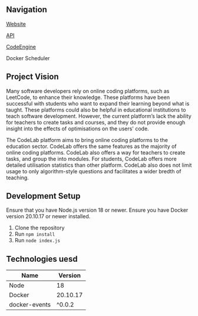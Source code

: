 ## Navigation
[Website](https://github.com/mbruty/CodeLab-Web)

[API](https://github.com/mbruty/CodeLab-Graphql)

[CodeEngine](https://github.com/mbruty/CodeLab-CodeEngine)

Docker Scheduler

## Project Vision
Many software developers rely on online coding platforms, such as LeetCode, to enhance their knowledge. These platforms have been successful with students who want to expand their learning beyond what is taught. These platforms could also be helpful in educational institutions to teach software development. However, the current platform’s lack the ability for teachers to create tasks and courses, and they do not provide enough insight into the effects of optimisations on the users' code.

The CodeLab platform aims to bring online coding platforms to the education sector. CodeLab offers the same features as the majority of online coding platforms. CodeLab also offers a way for teachers to create tasks, and group the into modules. For students, CodeLab offers more detailed utilisation statistics than other platform. CodeLab also does not limit usage to only algorithm-style questions and facilitates a wider bredth of teaching.
## Development Setup

Ensure that you have Node.js version 18 or newer.
Ensure you have Docker  version 20.10.17 or newer installed.
1.  Clone the repository
2.  Run `npm install`
3. Run `node index.js`

## Technologies uesd
|Name|Version|
|--|--|
|Node|18|
|Docker|20.10.17|
|docker-events|^0.0.2|
